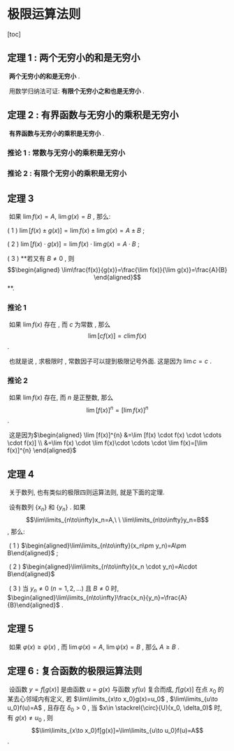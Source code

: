 # 极限运算法则



[toc]



## 定理 1 : 两个无穷小的和是无穷小

​	**两个无穷小的和是无穷小** .

​	用数学归纳法可证: **有限个无穷小之和也是无穷小** .



## 定理 2 : 有界函数与无穷小的乘积是无穷小

​	**有界函数与无穷小的乘积是无穷小** .

### 推论 1 : 常数与无穷小的乘积是无穷小

### 推论 2 : 有限个无穷小的乘积是无穷小



## 定理 3 

​	 如果 $\lim\limits f(x)=A,\ \lim g(x)=B$ ,  那么:

( 1 )  $\lim[f(x)\pm g(x)]=\lim f(x)\pm \lim g(x)=A\pm B$ ;

( 2 )  $\lim[f(x)\cdot g(x)]=\lim f(x) \cdot \lim g(x)=A\cdot B$ ; 

( 3 ) **若又有 $B\neq 0$ , 则  $$\begin{aligned} \lim\frac{f(x)}{g(x)}=\frac{\lim f(x)}{\lim g(x)}=\frac{A}{B} \end{aligned}$$ **.

### 推论 1 

​	如果 $\lim f(x)$ 存在 ,  而 $c$ 为常数 , 那么 $$\lim [c f(x)]=c \lim f(x)$$ .

​	也就是说 , 求极限时 , 常数因子可以提到极限记号外面. 这是因为 $\lim c=c$ . 

### 推论 2

​	如果 $\lim f(x)$ 存在, 而 $n$ 是正整数, 那么 $$\lim [f(x)]^n=[\lim f(x)]^n$$ .

​	这是因为$\begin{aligned} \lim [f(x)]^{n} &=\lim [f(x) \cdot f(x) \cdot \cdots \cdot f(x)] \\ &=\lim f(x) \cdot \lim f(x)\cdot \cdots \cdot \lim f(x)=[\lim f(x)]^{n} \end{aligned}$



## 定理 4 

​	关于数列, 也有类似的极限四则运算法则, 就是下面的定理. 

​	设有数列 $\{x_n\}$ 和 $\{y_n\}$ . 如果 $$\lim\limits_{n\to\infty}x_n=A,\ \ \lim\limits_{n\to\infty}y_n=B$$ , 那么: 

​	( 1 )  $\begin{aligned}\lim\limits_{n\to\infty}(x_n\pm y_n)=A\pm B\end{aligned}$ ;

​	( 2 ) $\begin{aligned}\lim\limits_{n\to\infty}(x_n \cdot y_n)=A\cdot B\end{aligned}$ 

​	( 3 ) 当 $y_n\neq 0\ (n=1, 2, ... )$ 且 $B\neq 0$ 时,  $\begin{aligned}\lim\limits_{n\to\infty}\frac{x_n}{y_n}=\frac{A}{B}\end{aligned}$ .



## 定理 5 

​	如果 $\varphi(x)\geq\psi(x)$ , 而 $\lim\varphi(x)=A,\ \lim\psi(x)=B$ , 那么 $A\geq B$ .



## 定理 6 : 复合函数的极限运算法则

​	设函数 $y=f[g(x)]$ 是由函数 $u=g(x)$ 与函数 $yf(u)$ 复合而成,  $f[g(x)]$ 在点 $x_0$ 的某去心邻域内有定义, 若 $\lim\limits_{x\to x_0}g(x)=u_0$ ,  $\lim\limits_{u\to u_0}f(u)=A$ , 且存在 $\delta_0>0$ , 当 $x\in \stackrel{\circ}{U}(x_0, \delta_0)$ 时, 有 $g(x)\neq u_0$ , 则 $$\lim\limits_{x\to x_0}f[g(x)]=\lim\limits_{u\to u_0}f(u)=A$$ .

